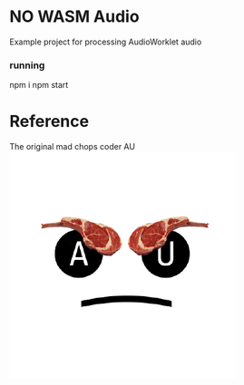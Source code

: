 # NO WASM Audio

Example project for processing AudioWorklet audio

### running

npm i
npm start

# Reference

The original mad chops coder AU
![mad chops coder AU icon](https://raw.githubusercontent.com/flatmax/WASMAudio/master/madChopsCoderAu.png)
